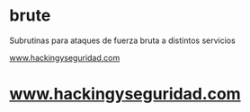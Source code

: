 # brute
Subrutinas para ataques de fuerza bruta a distintos servicios

www.hackingyseguridad.com
# www.hackingyseguridad.com



